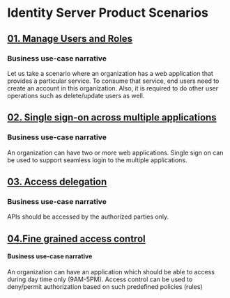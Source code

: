 # Identity Server Product Scenarios

## [01. Manage Users and Roles](1-manage-users-roles/README.md)

### Business use-case narrative
Let us take a scenario where an organization has a web application that provides a particular service. To consume 
that service, end users need to create an account in this organization. Also, it is required to do other user 
operations such as delete/update users as well.


## [02. Single sign-on across multiple applications](2-single-sign-on/README.md)

### Business use-case narrative
An organization can have two or more web applications. Single sign on can be used to support seamless login to the 
multiple applications. 


## [03. Access delegation ](3-secure-apis/README.md)

### Business use-case narrative
APIs should be accessed by the authorized parties only.   
 
 
## [04.Fine grained access control ](4-access-control/README.md)

#### Business use-case narrative
An organization can have an application which should be able to access during day time only (9AM-5PM). Access control
 can be used to deny/permit authorization based on such predefined policies (rules)
